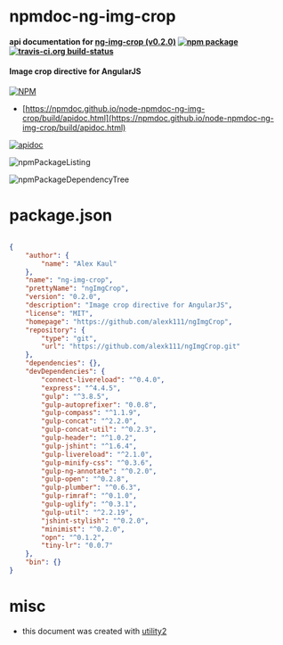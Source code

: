 # npmdoc-ng-img-crop

#### api documentation for  [ng-img-crop (v0.2.0)](https://github.com/alexk111/ngImgCrop)  [![npm package](https://img.shields.io/npm/v/npmdoc-ng-img-crop.svg?style=flat-square)](https://www.npmjs.org/package/npmdoc-ng-img-crop) [![travis-ci.org build-status](https://api.travis-ci.org/npmdoc/node-npmdoc-ng-img-crop.svg)](https://travis-ci.org/npmdoc/node-npmdoc-ng-img-crop)

#### Image crop directive for AngularJS

[![NPM](https://nodei.co/npm/ng-img-crop.png?downloads=true&downloadRank=true&stars=true)](https://www.npmjs.com/package/ng-img-crop)

- [https://npmdoc.github.io/node-npmdoc-ng-img-crop/build/apidoc.html](https://npmdoc.github.io/node-npmdoc-ng-img-crop/build/apidoc.html)

[![apidoc](https://npmdoc.github.io/node-npmdoc-ng-img-crop/build/screenCapture.buildCi.browser.%252Ftmp%252Fbuild%252Fapidoc.html.png)](https://npmdoc.github.io/node-npmdoc-ng-img-crop/build/apidoc.html)

![npmPackageListing](https://npmdoc.github.io/node-npmdoc-ng-img-crop/build/screenCapture.npmPackageListing.svg)

![npmPackageDependencyTree](https://npmdoc.github.io/node-npmdoc-ng-img-crop/build/screenCapture.npmPackageDependencyTree.svg)



# package.json

```json

{
    "author": {
        "name": "Alex Kaul"
    },
    "name": "ng-img-crop",
    "prettyName": "ngImgCrop",
    "version": "0.2.0",
    "description": "Image crop directive for AngularJS",
    "license": "MIT",
    "homepage": "https://github.com/alexk111/ngImgCrop",
    "repository": {
        "type": "git",
        "url": "https://github.com/alexk111/ngImgCrop.git"
    },
    "dependencies": {},
    "devDependencies": {
        "connect-livereload": "^0.4.0",
        "express": "^4.4.5",
        "gulp": "^3.8.5",
        "gulp-autoprefixer": "0.0.8",
        "gulp-compass": "^1.1.9",
        "gulp-concat": "^2.2.0",
        "gulp-concat-util": "^0.2.3",
        "gulp-header": "^1.0.2",
        "gulp-jshint": "^1.6.4",
        "gulp-livereload": "^2.1.0",
        "gulp-minify-css": "^0.3.6",
        "gulp-ng-annotate": "^0.2.0",
        "gulp-open": "^0.2.8",
        "gulp-plumber": "^0.6.3",
        "gulp-rimraf": "^0.1.0",
        "gulp-uglify": "^0.3.1",
        "gulp-util": "^2.2.19",
        "jshint-stylish": "^0.2.0",
        "minimist": "^0.2.0",
        "opn": "^0.1.2",
        "tiny-lr": "0.0.7"
    },
    "bin": {}
}
```



# misc
- this document was created with [utility2](https://github.com/kaizhu256/node-utility2)
